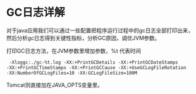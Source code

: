 # GC日志详解

对于java应用我们可以通过一些配置把程序运行过程中的gc日志全部打印出来，然后分析gc日志得到关键性指标，分析GC原因，调优JVM参数。

打印GC日志方法，在JVM参数里增加参数，%t 代表时间

```shell
 ‐Xloggc:./gc‐%t.log ‐XX:+PrintGCDetails ‐XX:+PrintGCDateStamps ‐XX:+PrintGCTimeStamps ‐XX:+PrintGCCause ‐XX:+UseGCLogFileRotation ‐XX:NumberOfGCLogFiles=10 ‐XX:GCLogFileSize=100M
```

Tomcat则直接加在JAVA_OPTS变量里。


